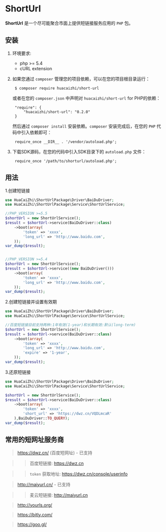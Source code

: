ShortUrl
===

**ShortUrl** 是一个尽可能聚合市面上提供短链接服务应用的 `PHP` 包。

安装
-----
1. 环境要求:
   - php >= 5.4
   - cURL extension

2. 如果您通过 `composer` 管理您的项目依赖，可以在您的项目根目录运行：

        $ composer require huacaizhi/short-url

   或者在您的 `composer.json` 中声明对 `huacaizhi/short-url` for PHP的依赖：

        "require": {
            "huacaizhi/short-url": "0.2.0"
        }

   然后通过 `composer install` 安装依赖。`composer` 安装完成后，在您的 `PHP` 代码中引入依赖即可：

        require_once __DIR__ . '/vendor/autoload.php';


3. 下载SDK源码，在您的代码中引入SDK目录下的 `autoload.php` 文件：

        require_once '/path/to/shorturl/autoload.php';

用法
-----
1.创建短链接
```php
use HuaCaiZhi\ShortUrlPackage\Driver\BaiDuDriver;
use HuaCaiZhi\ShortUrlPackage\Service\ShortUrlService;

//PHP_VERSION >=5.5
$shortUrl = new ShortUrlService();
$result = $shortUrl->service(BaiDuDriver::class)
    ->boot(array(
        'token' => 'xxxx',
        'long_url' => 'http://www.baidu.com',
    ));
var_dump($result);


//PHP_VERSION >=5.4
$shortUrl = new ShortUrlService();
$result = $shortUrl->service((new BaiDuDriver()))
    ->boot(array(
        'token' => 'xxxx',
        'long_url' => 'http://www.baidu.com',
    ));
var_dump($result);
```

2.创建短链接并设置有效期
```php
use HuaCaiZhi\ShortUrlPackage\Driver\BaiDuDriver;
use HuaCaiZhi\ShortUrlPackage\Service\ShortUrlService;

//百度短链接目前支持两种:1年有效(1-year)和长期有效:默认(long-term)
$shortUrl = new ShortUrlService();
$result = $shortUrl->service(BaiDuDriver::class)
    ->boot(array(
        'token' => 'xxxx',
        'long_url' => 'http://www.baidu.com',
        'expire' => '1-year',
    ));
var_dump($result);
```

3.还原短链接
```php
use HuaCaiZhi\ShortUrlPackage\Driver\BaiDuDriver;
use HuaCaiZhi\ShortUrlPackage\Service\ShortUrlService;

$shortUrl = new ShortUrlService();
$result = $shortUrl->service(BaiDuDriver::class)
    ->boot(array(
        'token' => 'xxxx',
        'short_url' => 'https://dwz.cn/VQDLmcaR'
    ),BaiDuDriver::TO_QUERY);
var_dump($result);
```


常用的短网址服务商
-----
> https://dwz.cn/ (百度短网址) - 已支持

>> 百度短链接: https://dwz.cn

>> `token` 获取地址: https://dwz.cn/console/userinfo

> http://maiyurl.cn/ - 已支持

>> 麦云短链接: http://maiyurl.cn

> http://yourls.org/

> https://bitly.com/

> https://goo.gl/
